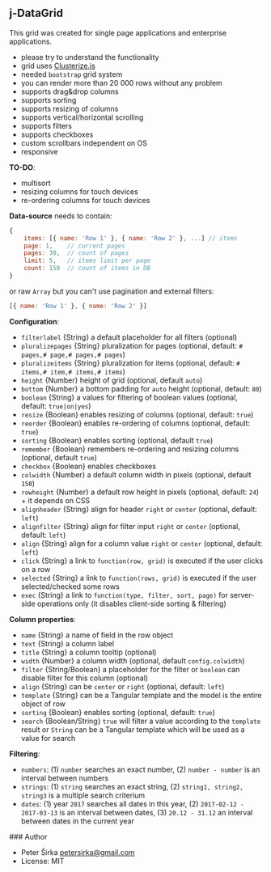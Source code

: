 ## j-DataGrid

This grid was created for single page applications and enterprise applications.

- please try to understand the functionality
- grid uses [Clusterize.js](https://clusterize.js.org/)
- needed `bootstrap` grid system
- you can render more than 20 000 rows without any problem
- supports drag&drop columns
- supports sorting
- supports resizing of columns
- supports vertical/horizontal scrolling
- supports filters
- supports checkboxes
- custom scrollbars independent on OS
- responsive

__TO-DO__:

- multisort
- resizing columns for touch devices
- re-ordering columns for touch devices

__Data-source__ needs to contain:

```javascript
{
    items: [{ name: 'Row 1' }, { name: 'Row 2' }, ...] // items
    page: 1,    // current pages
    pages: 30,  // count of pages
    limit: 5,   // items limit per page
    count: 150  // count of items in DB
}
```

or raw `Array` but you can't use pagination and external filters:

```javascript
[{ name: 'Row 1' }, { name: 'Row 2' }]
```

__Configuration__:

- `filterlabel` {String} a default placeholder for all filters (optional)
- `pluralizepages` {String} pluralization for pages (optional, default: `# pages,# page,# pages,# pages`)
- `pluralizeitems` {String} pluralization for items (optional, default: `# items,# item,# items,# items`)
- `height` {Number} height of grid (optional, default `auto`)
- `bottom` {Number} a bottom padding for `auto` height (optional, default: `80`)
- `boolean` {String} a values for filtering of boolean values (optional, default: `true|on|yes`)
- `resize` {Boolean} enables resizing of columns (optional, default: `true`)
- `reorder` {Boolean} enables re-ordering of columns (optional, default: `true`)
- `sorting` {Boolean} enables sorting (optional, default `true`)
- `remember` {Boolean} remembers re-ordering and resizing columns (optional, default `true`)
- `checkbox` {Boolean} enables checkboxes
- `colwidth` {Number} a default column width in pixels (optional, default `150`)
- `rowheight` {Number} a default row height in pixels (optional, default: `24`) + it depends on CSS
- `alignheader` {String} align for header `right` or `center` (optional, default: `left`)
- `alignfilter` {String} align for filter input `right` or `center` (optional, default: `left`)
- `align` {String} align for a column value `right` or `center` (optional, default: `left`)
- `click` {String} a link to `function(row, grid)` is executed if the user clicks on a row
- `selected` {String} a link to `function(rows, grid)` is executed if the user selected/checked some rows
- `exec` {String} a link to `function(type, filter, sort, page)` for server-side operations only (it disables client-side sorting & filtering)

__Column properties__:

- `name` {String} a name of field in the row object
- `text` {String} a column label
- `title` {String} a column tooltip (optional)
- `width` {Number} a column width (optional, default `config.colwidth`)
- `filter` {String/Boolean} a placeholder for the filter or `boolean` can disable filter for this column (optional)
- `align` {String} can be `center` or `right` (optional, default: `left`)
- `template` {String} can be a Tangular template and the model is the entire object of row
- `sorting` {Boolean} enables sorting (optional, default: `true`)
- `search` {Boolean/String} `true` will filter a value according to the `template` result or `String` can be a Tangular template which will be used as a value for search

__Filtering__:

- `numbers`: (1) `number` searches an exact number, (2) `number - number` is an interval between numbers
- `strings`: (1) `string` searches an exact string, (2) `string1, string2, string3` is a multiple search criterium
- `dates`: (1) year `2017` searches all dates in this year, (2) `2017-02-12 - 2017-03-13` is an interval between dates, (3) `20.12 - 31.12` an interval between dates in the current year

### Author

- Peter Širka <petersirka@gmail.com>
- License: MIT